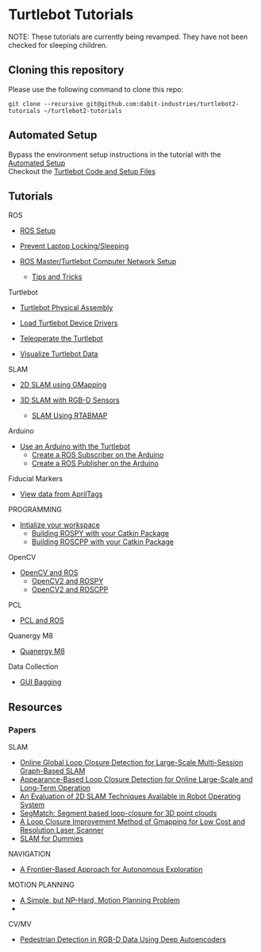 # Turtlebot Tutorials

NOTE: These tutorials are currently being revamped. They have not been checked for sleeping children.

## Cloning this repository
Please use the following command to clone this repo:
```console
git clone --recursive git@github.com:dabit-industries/turtlebot2-tutorials ~/turtlebot2-tutorials
```

## Automated Setup
Bypass the environment setup instructions in the tutorial with the [Automated Setup](docs/00b-Automated_Setup.md)  
Checkout the [Turtlebot Code and Setup Files](/Setup)  

## Tutorials
ROS 
* [ROS Setup](docs/02-Master_Setup.md)

* [Prevent Laptop Locking/Sleeping](docs/01b-Turtlebot_Ubuntu_Setup.md)

* [ROS Master/Turtlebot Computer Network Setup](docs/02b-Network_Setup.md)
  * [Tips and Tricks](docs/02c-Tips_and_Tricks.md)

Turtlebot
* [Turtlebot Physical Assembly](docs/01-Turtlebot_Setup.md)

* [Load Turtlebot Device Drivers](docs/03-Turtlebot_Bringup.md)

* [Teleoperate the Turtlebot](docs/04-Turtlebot_Teleop.md)

* [Visualize Turtlebot Data](docs/05-Turtlebot_Visualization.md)

SLAM
* [2D SLAM using GMapping](docs/06-Gmapping.md)

* [3D SLAM with RGB-D Sensors](docs/07-RGB-D_SLAM.md)
  * [SLAM Using RTABMAP](docs/07b-RTABMAP.md)

Arduino
* [Use an Arduino with the Turtlebot](docs/11-ROS_Arduino.md)
  * [Create a ROS Subscriber on the Arduino](docs/11b-Arduino_Subscriber.md)
  * [Create a ROS Publisher on the Arduino](docs/11c-Arduino_Publisher.md)

Fiducial Markers
* [View data from AprilTags](docs/17-Fiducial_Markers.md)

PROGRAMMING
* [Intialize your workspace](docs/08-Catkin_Workspace.md)
  * [Building ROSPY with your Catkin Package](docs/08b-ROSPY_Building.md)
  * [Building ROSCPP with your Catkin Package](docs/08c-ROSCPP_Building.md)

OpenCV
* [OpenCV and ROS](docs/14-OpenCV2.md)
  * [OpenCV2 and ROSPY](docs/14b-OpenCV2_Python.md)
  * [OpenCV2 and ROSCPP](docs/14c-OpenCV2_CPP.md)

PCL
* [PCL and ROS](docs/13-ROSPCL.md)

Quanergy M8
* [Quanergy M8](docs/19-Quanergy_M8.md)

Data Collection
* [GUI Bagging](docs/22b-rqt_turtlebot_dabit_bag.md)

## Resources

### Papers
SLAM
- [Online Global Loop Closure Detection for Large-Scale Multi-Session Graph-Based SLAM](https://introlab.3it.usherbrooke.ca/mediawiki-introlab/images/e/eb/Labbe14-IROS.pdf)
- [Appearance-Based Loop Closure Detection for Online Large-Scale and Long-Term Operation](https://introlab.3it.usherbrooke.ca/mediawiki-introlab/images/b/bc/TRO2013.pdf)
- [An Evaluation of 2D SLAM Techniques Available in Robot Operating System](http://home.isr.uc.pt/~davidbsp/publications/SPR_SSRR2013_SLAM.pdf)
- [SegMatch: Segment based loop-closure for 3D point clouds](https://arxiv.org/pdf/1609.07720.pdf)
- [A Loop Closure Improvement Method of Gmapping for Low Cost and Resolution Laser Scanner](https://www.sciencedirect.com/science/article/pii/S2405896316308278)
- [SLAM for Dummies](https://ocw.mit.edu/courses/aeronautics-and-astronautics/16-412j-cognitive-robotics-spring-2005/projects/1aslam_blas_repo.pdf)

NAVIGATION
- [A Frontier-Based Approach for Autonomous Exploration](https://www.cs.cmu.edu/~motionplanning/papers/sbp_papers/integrated2/yamauchi_frontier_explor.pdf)

MOTION PLANNING
- [A Simple, but NP-Hard, Motion Planning Problem](http://msl.cs.uiuc.edu/%7Elericks4/papers/aaai13mcrnphard.pdf)
- 

CV/MV
- [Pedestrian Detection in RGB-D Data Using Deep Autoencoders](http://thescipub.com/PDF/ajassp.2015.847.856.pdf)
